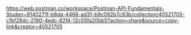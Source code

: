 https://web.postman.co/workspace/Postman-API-Fundamentals-Studen~9140271f-b8da-4468-ad31-b9c092b7c93b/collection/40521705-c1bf28dc-2190-4edc-82f4-12c55fa20bb5?action=share&source=copy-link&creator=40521705
